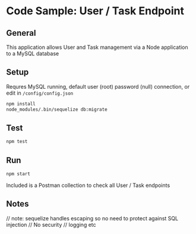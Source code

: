 
# Code Sample: User / Task Endpoint

## General

This application allows User and Task management via a Node application to a MySQL database
    
## Setup

Requres MySQL running, default user (root) password (null) connection, or edit in `/config/config.json`

```sh
npm install
node_modules/.bin/sequelize db:migrate
```

## Test

```sh
npm test
```

## Run

```sh
npm start
```

Included is a Postman collection to check all User / Task endpoints

## Notes

// note: sequelize handles escaping so no need to protect against SQL injection
// No security
// logging etc
